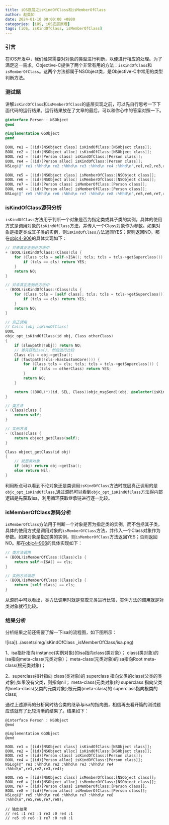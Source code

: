 ```yaml
---
title: iOS底层之isKindOfClass和isMemberOfClass
author: 赵英如
date: 2024-01-10 00:00:00 +0800
categories: [iOS, iOS底层原理]
tags: [iOS, isKindOfClass, isMemberOfClass]
---
```


### 引言

在iOS开发中，我们经常需要对对象的类型进行判断，以便进行相应的处理。为了满足这一需求，Objective-C提供了两个非常有用的方法：`isKindOfClass`和`isMemberOfClass`。这两个方法都属于NSObject类，是Objective-C中常用的类型判断方法。

### 测试题

讲解`isKindOfClass`和`isMemberOfClass`的底层实现之前，可以先自行思考一下下面代码的运行结果。运行结果放在了文章的最后，可以和你心中的答案对照一下。

```objective-c
@interface Person : NSObject
@end

@implementation GGObject
@end

BOOL re1 = [(id)[NSObject class] isKindOfClass:[NSObject class]];
BOOL re2 = [(id)[NSObject alloc] isKindOfClass:[NSObject class]];
BOOL re3 = [(id)[Person class] isKindOfClass:[Person class]];
BOOL re4 = [(id)[Person alloc] isKindOfClass:[Person class]];   
NSLog(@" re1 :%hhd\n re2 :%hhd\n re3 :%hhd\n re4 :%hhd\n",re1,re2,re3,re4);   

BOOL re5 = [(id)[NSObject class] isMemberOfClass:[NSObject class]];
BOOL re6 = [(id)[NSObject alloc] isMemberOfClass:[NSObject class]];
BOOL re7 = [(id)[Person class] isMemberOfClass:[Person class]];
BOOL re8 = [(id)[Person alloc] isMemberOfClass:[Person class]];
NSLog(@" re5 :%hhd\n re6 :%hhd\n re7 :%hhd\n re8 :%hhd\n",re5,re6,re7,re8);
```

### isKindOfClass源码分析

`isKindOfClass`方法用于判断一个对象是否为指定类或其子类的实例。具体的使用方式是调用对象的`isKindOfClass`方法，并传入一个Class对象作为参数。如果对象是指定类或其子类的实例，则`isKindOfClass`方法返回YES；否则返回NO。那在[objc4-906](https://mrowlsage.github.io/posts/objc4-906-debug/)的具体实现如下：

```objective-c
// 并未真正走到此方法中
+ (BOOL)isKindOfClass:(Class)cls {
    for (Class tcls = self->ISA(); tcls; tcls = tcls->getSuperclass()) {
        if (tcls == cls) return YES;
    }
    return NO;
}

// 并未真正走到此方法中
- (BOOL)isKindOfClass:(Class)cls {
    for (Class tcls = [self class]; tcls; tcls = tcls->getSuperclass()) {
        if (tcls == cls) return YES;
    }
    return NO;
}

// 真正调用
// Calls [obj isKindOfClass]
BOOL
objc_opt_isKindOfClass(id obj, Class otherClass)
{
    if (slowpath(!obj)) return NO;
    // 首先获取isa(), 然后进行比较
    Class cls = obj->getIsa();
    if (fastpath(!cls->hasCustomCore())) {
        for (Class tcls = cls; tcls; tcls = tcls->getSuperclass()) {
            if (tcls == otherClass) return YES;
        }
        return NO;
    }

    return ((BOOL(*)(id, SEL, Class))objc_msgSend)(obj, @selector(isKindOfClass:), otherClass);
}

// 类方法
+ (Class)class {
    return self;
}

// 实例方法
- (Class)class {
    return object_getClass(self);
}

Class object_getClass(id obj)
{
	// 就是类对象
    if (obj) return obj->getIsa();
    else return Nil;
}
```

利用断点可以看到不论对象还是类调用`isKindOfClass`方法时底层真正调用的是`objc_opt_isKindOfClass`,通过源码可以看到`objc_opt_isKindOfClass`方法得内部逻辑是先获取isa，利用循环获取继承链进行逐一比较。

### isMemberOfClass源码分析

`isMemberOfClass`方法用于判断一个对象是否为指定类的实例，而不包括其子类。具体的使用方式是调用对象的`isMemberOfClass`方法，并传入一个Class对象作为参数。如果对象是指定类的实例，则`isMemberOfClass`方法返回YES；否则返回NO。那在[objc4-906](https://mrowlsage.github.io/posts/objc4-906-debug/)的具体实现如下：

```objective-c
// 类方法调用
+ (BOOL)isMemberOfClass:(Class)cls {
    return self->ISA() == cls;
}

// 实例方法调用
- (BOOL)isMemberOfClass:(Class)cls {
    return [self class] == cls;
}
```

从源码中可以看出，类方法调用时就是获取元类进行比较，实例方法的调用就是对类对象就行比较。

### 结果分析

分析结果之前还需要了解一下isa的流程图，如下图所示：

![isa](../assets/img/isKindOfClass _isMemberOfClass/isa.png)

<center><!--图片来自网络--></center>

1、isa指针指向
instance(实例对象)的isa指向class(类对象）；
class(类对象)的isa指向meta-class(元类对象）；
meta-class(元类对象)的isa指向Root meta-class(根元类对象)；

2、superclass指针指向
class(类对象)的 superclass 指向父类的class(父类的类对象);如果没有父类，则指向nil；
meta-class(元类对象)的 superclass 指向父类的meta-class(父类的元类对象);根元类(meta-class)的 superclass指向根类的class;

通过上述源码的分析同时结合类的继承与isa的指向图，相信再去看开篇的测试题应该就有了比较清晰的结果了。结果如下：

```objc
@interface Person : NSObject
@end

@implementation GGObject
@end

BOOL re1 = [(id)[NSObject class] isKindOfClass:[NSObject class]];
BOOL re2 = [(id)[NSObject alloc] isKindOfClass:[NSObject class]];
BOOL re3 = [(id)[Person class] isKindOfClass:[Person class]];
BOOL re4 = [(id)[Person alloc] isKindOfClass:[Person class]];   
NSLog(@" re1 :%hhd\n re2 :%hhd\n re3 :%hhd\n re4 :%hhd\n",re1,re2,re3,re4);   

BOOL re5 = [(id)[NSObject class] isMemberOfClass:[NSObject class]];
BOOL re6 = [(id)[NSObject alloc] isMemberOfClass:[NSObject class]];
BOOL re7 = [(id)[Person class] isMemberOfClass:[Person class]];
BOOL re8 = [(id)[Person alloc] isMemberOfClass:[Person class]];
NSLog(@" re5 :%hhd\n re6 :%hhd\n re7 :%hhd\n re8 :%hhd\n",re5,re6,re7,re8);

// 输出结果
// re1 :1 re2 :1 re3 :0 re4 :1
// re5 :0 re6 :1 re7 :0 re8 :1
```

